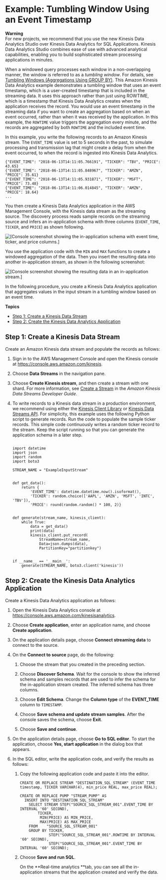 # Example: Tumbling Window Using an Event Timestamp<a name="examples-window-tumbling-event"></a>

**Warning**  
For new projects, we recommend that you use the new Kinesis Data Analytics Studio over Kinesis Data Analytics for SQL Applications\. Kinesis Data Analytics Studio combines ease of use with advanced analytical capabilities, enabling you to build sophisticated stream processing applications in minutes\.

When a windowed query processes each window in a non\-overlapping manner, the window is referred to as a *tumbling window*\. For details, see [Tumbling Windows \(Aggregations Using GROUP BY\)](tumbling-window-concepts.md)\. This Amazon Kinesis Data Analytics example demonstrates a tumbling window that uses an event timestamp, which is a user\-created timestamp that is included in the streaming data\. It uses this approach rather than just using ROWTIME, which is a timestamp that Kinesis Data Analytics creates when the application receives the record\. You would use an event timestamp in the streaming data if you want to create an aggregation based on when an event occurred, rather than when it was received by the application\. In this example, the `ROWTIME` value triggers the aggregation every minute, and the records are aggregated by both `ROWTIME` and the included event time\. 

In this example, you write the following records to an Amazon Kinesis stream\. The `EVENT_TIME` value is set to 5 seconds in the past, to simulate processing and transmission lag that might create a delay from when the event occurred, to when the record is ingested into Kinesis Data Analytics\.

```
{"EVENT_TIME": "2018-06-13T14:11:05.766191", "TICKER": "TBV", "PRICE": 43.65}
{"EVENT_TIME": "2018-06-13T14:11:05.848967", "TICKER": "AMZN", "PRICE": 35.61}
{"EVENT_TIME": "2018-06-13T14:11:05.931871", "TICKER": "MSFT", "PRICE": 73.48}
{"EVENT_TIME": "2018-06-13T14:11:06.014845", "TICKER": "AMZN", "PRICE": 18.64}
...
```



You then create a Kinesis Data Analytics application in the AWS Management Console, with the Kinesis data stream as the streaming source\. The discovery process reads sample records on the streaming source and infers an in\-application schema with three columns \(`EVENT_TIME`, `TICKER`, and `PRICE`\) as shown following\.

![\[Console screenshot showing the in-application schema with event time, ticker, and price columns.\]](http://docs.aws.amazon.com/kinesisanalytics/latest/dev/images/ex_tumbling_event_schema.png)

You use the application code with the `MIN` and `MAX` functions to create a windowed aggregation of the data\. Then you insert the resulting data into another in\-application stream, as shown in the following screenshot: 



![\[Console screenshot showing the resulting data in an in-application stream.\]](http://docs.aws.amazon.com/kinesisanalytics/latest/dev/images/ex_tumbling_event.png)

In the following procedure, you create a Kinesis Data Analytics application that aggregates values in the input stream in a tumbling window based on an event time\.

**Topics**
+ [Step 1: Create a Kinesis Data Stream](#examples-window-tumbling-event-1)
+ [Step 2: Create the Kinesis Data Analytics Application](#examples-window-tumbling-event-2)

## Step 1: Create a Kinesis Data Stream<a name="examples-window-tumbling-event-1"></a>

Create an Amazon Kinesis data stream and populate the records as follows:

1. Sign in to the AWS Management Console and open the Kinesis console at [https://console\.aws\.amazon\.com/kinesis](https://console.aws.amazon.com/kinesis)\.

1. Choose **Data Streams** in the navigation pane\.

1. Choose **Create Kinesis stream**, and then create a stream with one shard\. For more information, see [Create a Stream](https://docs.aws.amazon.com/streams/latest/dev/learning-kinesis-module-one-create-stream.html) in the *Amazon Kinesis Data Streams Developer Guide*\.

1. To write records to a Kinesis data stream in a production environment, we recommend using either the [Kinesis Client Library](https://docs.aws.amazon.com/streams/latest/dev/developing-producers-with-kpl.html) or [Kinesis Data Streams API](https://docs.aws.amazon.com/streams/latest/dev/developing-producers-with-sdk.html)\. For simplicity, this example uses the following Python script to generate records\. Run the code to populate the sample ticker records\. This simple code continuously writes a random ticker record to the stream\. Keep the script running so that you can generate the application schema in a later step\.

   ```
    
   import datetime
   import json
   import random
   import boto3
   
   STREAM_NAME = "ExampleInputStream"
   
   
   def get_data():
       return {
           'EVENT_TIME': datetime.datetime.now().isoformat(),
           'TICKER': random.choice(['AAPL', 'AMZN', 'MSFT', 'INTC', 'TBV']),
           'PRICE': round(random.random() * 100, 2)}
   
   
   def generate(stream_name, kinesis_client):
       while True:
           data = get_data()
           print(data)
           kinesis_client.put_record(
               StreamName=stream_name,
               Data=json.dumps(data),
               PartitionKey="partitionkey")
   
   
   if __name__ == '__main__':
       generate(STREAM_NAME, boto3.client('kinesis'))
   ```

## Step 2: Create the Kinesis Data Analytics Application<a name="examples-window-tumbling-event-2"></a>

Create a Kinesis Data Analytics application as follows:

1. Open the Kinesis Data Analytics console at [ https://console\.aws\.amazon\.com/kinesisanalytics](https://console.aws.amazon.com/kinesisanalytics)\.

1. Choose **Create application**, enter an application name, and choose **Create application**\.

1. On the application details page, choose **Connect streaming data** to connect to the source\. 

1. On the **Connect to source** page, do the following:

   

   1. Choose the stream that you created in the preceding section\. 

   1. Choose **Discover Schema**\. Wait for the console to show the inferred schema and samples records that are used to infer the schema for the in\-application stream created\. The inferred schema has three columns\.

   1. Choose **Edit Schema**\. Change the **Column type** of the **EVENT\_TIME** column to `TIMESTAMP`\.

   1. Choose **Save schema and update stream samples**\. After the console saves the schema, choose **Exit**\.

   1. Choose **Save and continue**\.

1. On the application details page, choose **Go to SQL editor**\. To start the application, choose **Yes, start application** in the dialog box that appears\.

1. In the SQL editor, write the application code, and verify the results as follows:

   1. Copy the following application code and paste it into the editor\.

      ```
      CREATE OR REPLACE STREAM "DESTINATION_SQL_STREAM" (EVENT_TIME timestamp, TICKER VARCHAR(4), min_price REAL, max_price REAL);
      
      CREATE OR REPLACE PUMP "STREAM_PUMP" AS 
        INSERT INTO "DESTINATION_SQL_STREAM" 
          SELECT STREAM STEP("SOURCE_SQL_STREAM_001".EVENT_TIME BY INTERVAL '60' SECOND),
              TICKER,
               MIN(PRICE) AS MIN_PRICE,
               MAX(PRICE) AS MAX_PRICE
          FROM    "SOURCE_SQL_STREAM_001"
          GROUP BY TICKER, 
                   STEP("SOURCE_SQL_STREAM_001".ROWTIME BY INTERVAL '60' SECOND), 
                   STEP("SOURCE_SQL_STREAM_001".EVENT_TIME BY INTERVAL '60' SECOND);
      ```

   1. Choose **Save and run SQL**\. 

      On the **Real\-time analytics **tab, you can see all the in\-application streams that the application created and verify the data\. 